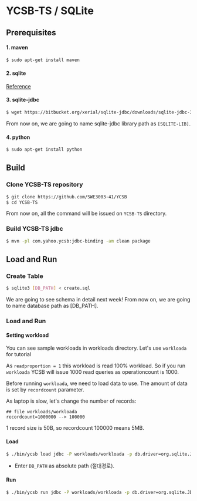 # YCSB-TS / SQLite

## Prerequisites 
#### 1. maven
```bash
$ sudo apt-get install maven
```

#### 2. sqlite 
[Reference](https://github.com/SWE3003-41/SQLite/tree/master/sqlite-source)

#### 3. sqlite-jdbc
```bash
$ wget https://bitbucket.org/xerial/sqlite-jdbc/downloads/sqlite-jdbc-3.27.2.1.jar
```
From now on, we are going to name sqlite-jdbc library path as `[SQLITE-LIB]`.

#### 4. python
```bash
$ sudo apt-get install python
```

## Build

### Clone YCSB-TS repository
``` bash
$ git clone https://github.com/SWE3003-41/YCSB
$ cd YCSB-TS
```
From now on, all the command will be issued on `YCSB-TS` directory. 

### Build YCSB-TS jdbc
``` bash
$ mvn -pl com.yahoo.ycsb:jdbc-binding -am clean package
```

## Load and Run

### Create Table 
```bash
$ sqlite3 [DB_PATH] < create.sql
```
We are going to see schema in detail next week!
From now on, we are going to name database path as [DB_PATH].

### Load and Run
#### Setting workload 

You can see sample workloads in workloads directory. Let's use `workloada` for tutorial

As `readproportion = 1` this workload is read 100% workload. 
So if you run `workloada` YCSB will issue 1000 read queries as operationcount is 1000.

Before running `workloada`, we need to load data to use. The amount of data is set by `recordcount` parameter. 

As laptop is slow, let's change the number of records:
```
## file workloads/workloada 
recordcount=1000000 --> 100000
```

1 record size is 50B, so recordcount 100000 means 5MB.




#### Load

```bash
$ ./bin/ycsb load jdbc -P workloads/workloada -p db.driver=org.sqlite.JDBC -p db.url=jdbc:sqlite:[DB_PATH] -cp [SQLITE-LIB]
```
- Enter `DB_PATH` as absolute path (절대경로).

#### Run
```bash
$ ./bin/ycsb run jdbc -P workloads/workloada -p db.driver=org.sqlite.JDBC -p db.url=jdbc:sqlite:[DB_PATH] -cp [SQLITE-LIB]
```
